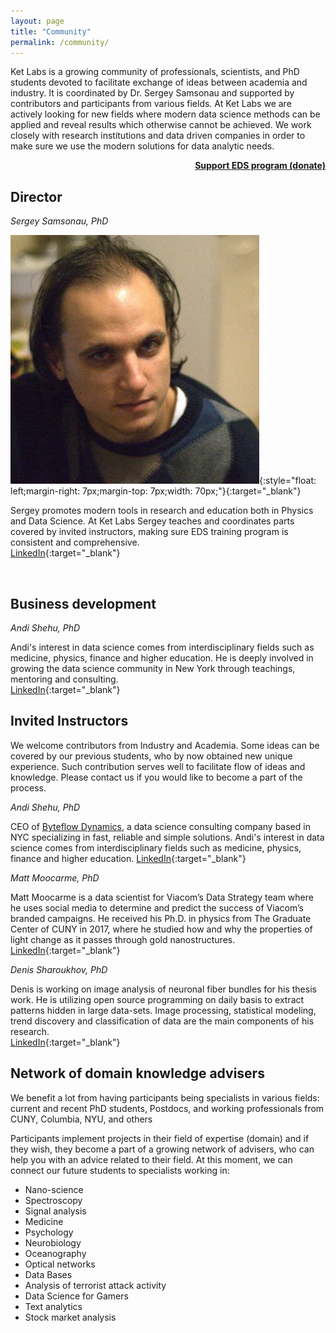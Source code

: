 ```yaml
---
layout: page
title: "Community"
permalink: /community/
---
```


Ket Labs is a growing community of professionals, scientists, and PhD students devoted to facilitate exchange of ideas between academia and industry. It is coordinated by Dr. Sergey Samsonau and supported by contributors and participants from various fields. At Ket Labs we are actively looking for new fields where modern data science methods can be applied and reveal results which otherwise cannot be achieved. We work closely with research institutions and data driven companies in order to make sure we use the modern solutions for data analytic needs.        

<p style="text-align: right;  font-weight: bold;">
<a href="javascript:void( window.open('https://form.jotform.us/70707499673167', 'blank','scrollbars=yes,toolbar=no,width=700,height=500'))">Support EDS program (donate)</a>
</p>

## Director

_Sergey Samsonau, PhD_

![](/images/Sergey.jpg){:style="float: left;margin-right: 7px;margin-top: 7px;width: 70px;"}{:target="_blank"}

Sergey promotes modern tools in research and education both in Physics and Data Science. At Ket Labs Sergey teaches and coordinates parts covered by invited instructors, making sure EDS training program is consistent and comprehensive.         
[LinkedIn](https://www.linkedin.com/in/ssamsonau){:target="_blank"}

<br/>

## Business development 

_Andi Shehu, PhD_    

Andi's interest in data science comes from interdisciplinary fields such as medicine, physics, finance and higher education. He is deeply involved in growing the data science community in New York through teachings, mentoring and consulting.     
[LinkedIn](https://www.linkedin.com/in/andi-shehu-phd-63304466){:target="_blank"}

## Invited Instructors

We welcome contributors from Industry and Academia. Some ideas can be covered by our previous students, who by now obtained new unique experience. Such contribution serves well to facilitate flow of ideas and knowledge. Please contact us if you would like to become a part of the process.

_Andi Shehu, PhD_    

CEO of [Byteflow Dynamics](http://www.byteflows.com/), a data science consulting company based in NYC specializing in fast, reliable and simple solutions. Andi's interest in data science comes from interdisciplinary fields such as medicine, physics, finance and higher education. 
[LinkedIn](https://www.linkedin.com/in/andi-shehu-phd-63304466){:target="_blank"}

_Matt Moocarme, PhD_

Matt Moocarme is a data scientist for Viacom’s Data Strategy team where he uses social media to determine and predict the success of Viacom’s branded campaigns. He received his Ph.D. in physics from The Graduate Center of CUNY in 2017, where he studied how and why the properties of light change as it passes through gold nanostructures. 
[LinkedIn](https://www.linkedin.com/in/moocarme/){:target="_blank"}


_Denis Sharoukhov, PhD_       

Denis is working on image analysis of neuronal fiber bundles for his thesis work. He is utilizing open source programming on daily basis to extract patterns hidden in large data-sets. Image processing, statistical modeling, trend discovery and classification of data are the main components of his research.     
[LinkedIn](https://www.linkedin.com/in/denis-sharoukhov/){:target="_blank"}



## Network of domain knowledge advisers
We benefit a lot from having participants being specialists in various fields: current and recent PhD students, Postdocs, and working professionals from CUNY, Columbia, NYU, and others

Participants implement projects in their field of expertise (domain) and if they wish, they become a part of a growing network of advisers, who can help you with an advice related to their field. At this moment, we can connect our future students to specialists working in:

+ Nano-science
+ Spectroscopy
+ Signal analysis
+ Medicine
+ Psychology
+ Neurobiology
+ Oceanography
+ Optical networks
+ Data Bases
+ Analysis of terrorist attack activity
+ Data Science for Gamers
+ Text analytics
+ Stock market analysis
